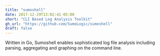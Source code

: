 ```yaml
---
title: "sumoshell"
date: 2017-12-29T13:02:41-05:00
short: "CLI Based Log Analysis Toolkit"
gh_url: "https://github.com/SumoLogic/sumoshell"
draft: false
---
```

Written in Go, Sumoshell enables sophisticated log file analysis including parsing, aggregating and graphing on the command line.
